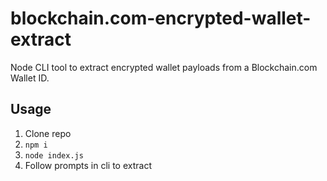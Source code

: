 # blockchain.com-encrypted-wallet-extract
Node CLI tool to extract encrypted wallet payloads from a Blockchain.com Wallet ID.

## Usage
1) Clone repo
2) `npm i`
3) `node index.js`
4) Follow prompts in cli to extract
